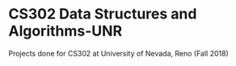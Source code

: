# CS302 Data Structures and Algorithms-UNR
Projects done for CS302 at University of Nevada, Reno (Fall 2018)
